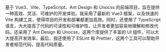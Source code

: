 基于 Vue3、Vite、TypeScript、Ant Design 和 Unocss 的前端项目，旨在提供一种高效、灵活、可维护的开发体验。我采用了最新的 Vue3 框架，以及快速的 Vite 构建工具，使得项目的开发和部署都更加高效。同时，还使用了 TypeScript 语言，大大提高了代码的可读性和可维护性，让开发者更加容易地理解和修改代码。还采用了 Ant Design 和 Unocss，这两个库提供了丰富的 UI 组件，可以大大提高开发效率。最后，我还使用了 ESLint 和 Prettier，这两个工具可以帮助开发者规范代码，提高代码质量。
